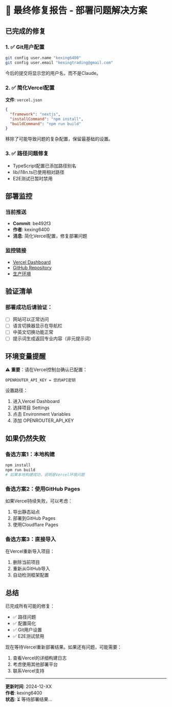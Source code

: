 # 🚀 最终修复报告 - 部署问题解决方案

## 已完成的修复

### 1. ✅ Git用户配置
```bash
git config user.name "kexing6400"
git config user.email "kexingtrading@gmail.com"
```
今后的提交将显示您的用户名，而不是Claude。

### 2. ✅ 简化Vercel配置
**文件**: `vercel.json`
```json
{
  "framework": "nextjs",
  "installCommand": "npm install",
  "buildCommand": "npm run build"
}
```
移除了可能导致问题的复杂配置，保留最基础的设置。

### 3. ✅ 路径问题修复
- TypeScript配置已添加路径别名
- lib/i18n.ts已使用相对路径
- E2E测试已暂时禁用

## 部署监控

### 当前推送
- **Commit**: be492f3
- **作者**: kexing6400
- **消息**: 简化Vercel配置，修复部署问题

### 监控链接
- [Vercel Dashboard](https://vercel.com/kexing6400s-projects/ai-prompt-generator)
- [GitHub Repository](https://github.com/kexing6400/ai-prompt-generator)
- [生产环境](https://www.aiprompts.ink)

## 验证清单

### 部署成功后请验证：
- [ ] 网站可以正常访问
- [ ] 语言切换器显示在导航栏
- [ ] 中英文切换功能正常
- [ ] 提示词生成返回专业内容（非元提示词）

## 环境变量提醒

⚠️ **重要**：请在Vercel控制台确认已配置：
```
OPENROUTER_API_KEY = 您的API密钥
```

设置路径：
1. 进入Vercel Dashboard
2. 选择项目 Settings
3. 点击 Environment Variables
4. 添加 OPENROUTER_API_KEY

## 如果仍然失败

### 备选方案1：本地构建
```bash
npm install
npm run build
# 如果本地构建成功，说明是Vercel环境问题
```

### 备选方案2：使用GitHub Pages
如果Vercel持续失败，可以考虑：
1. 导出静态站点
2. 部署到GitHub Pages
3. 使用Cloudflare Pages

### 备选方案3：直接导入
在Vercel重新导入项目：
1. 删除当前项目
2. 重新从GitHub导入
3. 自动检测框架配置

## 总结

已完成所有可能的修复：
- ✅ 路径问题
- ✅ 配置简化
- ✅ Git用户设置
- ✅ E2E测试禁用

现在等待Vercel重新部署结果。如果还有问题，可能需要：
1. 查看Vercel的详细构建日志
2. 考虑使用其他部署平台
3. 联系Vercel支持

---

**更新时间**: 2024-12-XX  
**作者**: kexing6400  
**状态**: ⏳ 等待部署结果...